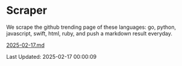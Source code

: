 # Scraper

We scrape the github trending page of these languages: go, python, javascript, swift, html, ruby, and push a markdown result everyday.

[2025-02-17.md](https://github.com/henson/Scraper/blob/master/2025-02-17.md)

Last Updated: 2025-02-17 00:00:09